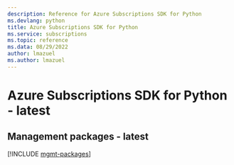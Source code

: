 ```yaml
---
description: Reference for Azure Subscriptions SDK for Python
ms.devlang: python
title: Azure Subscriptions SDK for Python
ms.service: subscriptions
ms.topic: reference
ms.data: 08/29/2022
author: lmazuel
ms.author: lmazuel
---
```

# Azure Subscriptions SDK for Python - latest

## Management packages - latest
[!INCLUDE [mgmt-packages](subscriptions-mgmt-index.md)]